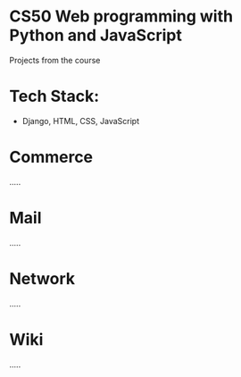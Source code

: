 # CS50 Web programming with Python and JavaScript
Projects from the course

# Tech Stack: 
  - Django, HTML, CSS, JavaScript

# Commerce
.....
# Mail
.....
# Network
.....
# Wiki
.....
